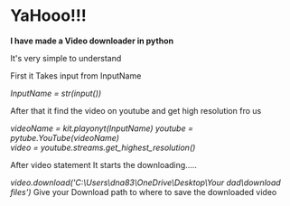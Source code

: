 # YaHooo!!!
**I have made a Video downloader in python**

It's very simple to understand

First it Takes input from InputName

_InputName = str(input())_

After that it find the video on youtube
and get high resolution fro us

_videoName = kit.playonyt(InputName) 
youtube = pytube.YouTube(videoName)  
video = youtube.streams.get_highest_resolution()_

After video statement It starts the downloading.....

_video.download('C:\\Users\\dna83\\OneDrive\\Desktop\\Your dad\\download files')_
Give your Download path to where to save the downloaded video



